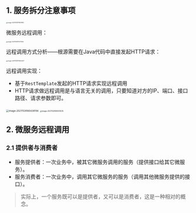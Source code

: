 ## 1. 服务拆分注意事项

<img src="https://chua-n.gitee.io/blog-images/notebooks/JavaWeb/SpringCloud/image-20211128174921800.png" alt="image-20211128174921800" style="zoom:25%;" />

微服务远程调用：

<img src="https://chua-n.gitee.io/blog-images/notebooks/JavaWeb/SpringCloud/image-20211128175731514.png" alt="image-20211128175731514" style="zoom:25%;" />

远程调用方式分析——根源需要在Java代码中直接发起HTTP请求：

<img src="https://chua-n.gitee.io/blog-images/notebooks/JavaWeb/SpringCloud/image-20211128175944257.png" alt="image-20211128175944257" style="zoom:25%;" />

远程调用实现：

- 基于`RestTemplate`发起的HTTP请求实现远程调用
- HTTP请求做远程调用是与语言无关的调用，只要知道对方的IP、端口、接口路径、请求参数即可。

<img src="https://chua-n.gitee.io/blog-images/notebooks/JavaWeb/SpringCloud/image-20211128180438194.png" alt="image-20211128180438194" style="zoom:45%;" />

<img src="https://chua-n.gitee.io/blog-images/notebooks/JavaWeb/SpringCloud/image-20211128180501635.png" alt="image-20211128180501635" style="zoom:33%;" />

## 2. 微服务远程调用

### 2.1 提供者与消费者

- 服务提供者：一次业务中，被其它微服务调用的服务（提供接口给其它微服务）。
- 服务消费者：一次业务中，调用其它微服务的服务（调用其他微服务提供的接口）。

> 实际上，一个服务既可以是提供者，又可以是消费者，这是一种相对的概念。

